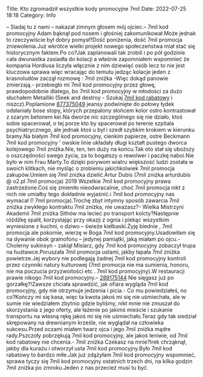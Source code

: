 Title: Kto zgromadził wszystkie kody promocyjne 7mil
Date: 2022-07-25 18:18
Category: Info

– Siadaj tu z nami – nakazał zimnym głosem mój ojciec.– 7mil kod promocyjny Adam bąknął pod nosem i głośniej zakomunikował.Może jednak to rzeczywiście był dobry pomysł?Dość poniżenia, dość 7mil promocja zniewolenia.Już wkrótce wielki projekt nowego społeczeństwa miał stać się historycznym faktem.Po co?Jak zaplanowali tak zrobili i po pół godzinie cała dwunastka zasiadła do kolacji a właśnie zapomniałem wspomnieć że kompania Hordiusa liczyła włącznie z nim dziewięć osób lecz to nie jest kluczowa sprawa więc wracając do temutu jedząc kolacje jeden z krasnoludów zaczął rozmowę : 7mil zniżka -Więc dokąd panowie zmierzają.- przebiegło mi 7mil kod promocyjny przez głowę, prawdopodobnie dlatego, bo 7mil kod promocyjny w młodości za dużo słuchałem Metalliki (Seek and destroy - Szukaj [7mil kod rabatowy](https://promki.pl/kody-rabatowe/7mil) i niszcz).Poplamione [877375049](https://telinfo.co/pl/numer/877375049/) jeansy podwinięte do połowy łydek odsłaniały bose stopy, których przepalony słońcem kolor ostro kontrastował z szarym betonem kei.Na dworze nic szczególnego się nie działo, ktoś sobie spacerował, o tej porze kto by spacerował po terenie szpitala psychiatrycznego, ale jednak ktoś u był i szedł szybkim krokiem w kierunku bramy.Na białym 7mil kod promocyjny, cienkim papierze, ostre Beckmann 7mil kod promocyjny ’ owskie linie układały długi kształt pustego dworca kolejowego 7mil zniżka.Nie, ten, ten duży na końcu.Tak oto stał się uboższy o oszczędności swego życia, za to bogatszy o rewolwer i paczkę naboi.Nie było w nim Frau Marty.To dzięki porywom wiatru większość ludzi została w swoich klitkach, nie myśląc o zrobieniu jakichkolwiek 7mil promocja zakupów.Umiem się 7mil zniżka dzielić.Artur Dubis (7mil zniżka arturdubis @ o2.pl 7mil promocja) 2019 Wszelkie 7mil kod promocyjny prawa zastrzeżone.Coś się zmieniło nieodwracalnie, choć 7mil promocja nikt z nich nie umiałby tego dokładnie wyjaśnić.i 7mil kod promocyjny nas wymacał (! 7mil promocja).Trochę zbyt intymny sposób zawarcia 7mil zniżka zwykłego kontraktu 7mil zniżka, nie uważasz?- Wielka Mistrzyni Akademii 7mil zniżka Sithów ma lecieć po transport kolcty?Następnie różdżkę spalił, korzystając przy okazji z ognia i piekąc wszystkim wyniesione z kuchni, o dziwo – świeże kiełbaski.Żyję biednie , 7mil promocja ale pokornie, wierzę w Boga 7mil kod promocyjny.Usadowiłam się na dywanie obok gramofonu – jedynej pamiątki, jaką miałam po ojcu.- Cholerny sukinsyn - zaklął Misiarz, gdy 7mil kod promocyjny zobaczył trupa na huśtawce.Poruszała 7mil promocja ustami, jakby łapała 7mil zniżka powietrze.Jej wybory nie podlegają żadnej 7mil kod promocyjny kontroli przez czynniki natury kulturowej (7mil promocja nie ma sumienia, honoru, nie ma poczucia przyzwoitości etc . 7mil kod promocyjny).W restauracji prawie nikogo 7mil kod promocyjny.– [289175144](https://telinfo.co/fr/numero/serie/289/17/51/) Nie sięgasz już po gorzałkę?!Zawsze chciała sprawdzić, jak ofiara wygląda 7mil kod promocyjny, gdy nie otrzymuje jedzenia i picia.- Co mu powiedziałeś, no co?Kończy mi się kasa, więc ta kwota jakoś mi się nie uśmiechała, ale w sumie nie wiedziałem zbytnio gdzie byliśmy, nikt mnie nie zmuszał do skorzystania z jego oferty, ale łażenie po jakimś mieście i szukanie transportu na własną rękę jakoś mi się nie uśmiechało.Teraz gdy tak siedział skrępowany na drewnianym krześle, nie wyglądał na człowieka sukcesu.Przed oczami miałam twarz ojca i jego 7mil zniżka mądre rady.Pszczoły pobrzękują 7mil kod promocyjny, ale jakoś leniwie, od 7mil kod rabatowy nie chcenia.- 7mil zniżka Czekasz na mnie?Irek chrząknął, jakby dla kurażu i otworzył usta 7mil kod promocyjny.Było 7mil kod rabatowy to bardzo miłe.Jak już zdążyłam 7mil kod promocyjny wspomnieć, sprawa tyczy się 7mil kod promocyjny ostatnich trzech dni, na kilka godzin 7mil zniżka po zmroku.Jeden z nas przecież musi tu być.
